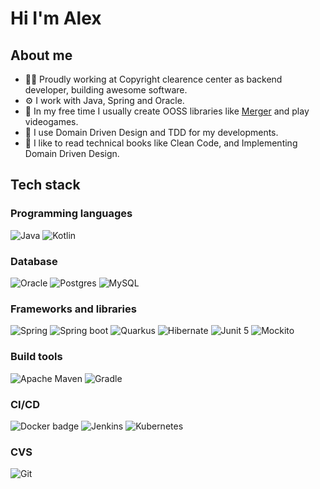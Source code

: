 # Hi I'm Alex
## About me
- 👷‍♀️ Proudly working at Copyright clearence center as backend developer, building awesome software.
- ⚙ I work with Java, Spring and Oracle.
- 🎲 In my free time I usually create OOSS libraries like [Merger](https://github.com/agomezlucena/merger) and play videogames.
- 🧠 I use Domain Driven Design and TDD for my developments.
- 📙 I like to read technical books like Clean Code, and Implementing Domain Driven Design.

## Tech stack
### Programming languages
![Java](https://img.shields.io/badge/java-%23ED8B00.svg?style=for-the-badge&logo=openjdk&logoColor=white)
![Kotlin](https://img.shields.io/badge/kotlin-%237F52FF.svg?style=for-the-badge&logo=kotlin&logoColor=white)

### Database
![Oracle](https://img.shields.io/badge/Oracle-F80000?style=for-the-badge&logo=oracle&logoColor=white)
![Postgres](https://img.shields.io/badge/postgres-%23316192.svg?style=for-the-badge&logo=postgresql&logoColor=white)
![MySQL](https://img.shields.io/badge/mysql-%2300f.svg?style=for-the-badge&logo=mysql&logoColor=white)

### Frameworks and libraries
![Spring](https://img.shields.io/badge/spring-%236DB33F.svg?style=for-the-badge&logo=spring&logoColor=white)
![Spring boot](https://img.shields.io/badge/Spring_Boot-F2F4F9?style=for-the-badge&logo=spring-boot)
![Quarkus](https://img.shields.io/badge/Quarkus-000000?style=for-the-badge&logo=quarkus)
![Hibernate](https://img.shields.io/badge/Hibernate-59666C?style=for-the-badge&logo=Hibernate&logoColor=white)
![Junit 5](https://img.shields.io/badge/Junit5-25A162?style=for-the-badge&logo=junit5&logoColor=red)
![Mockito](https://img.shields.io/badge/mockito-green?style=for-the-badge)

### Build tools
![Apache Maven](https://img.shields.io/badge/Apache%20Maven-C71A36?style=for-the-badge&logo=Apache%20Maven&logoColor=white)
![Gradle](https://img.shields.io/badge/gradle-02303A?style=for-the-badge&logo=gradle&logoColor=white)

### CI/CD
![Docker badge](https://img.shields.io/badge/docker-%230db7ed.svg?style=for-the-badge&logo=docker&logoColor=white)
![Jenkins](https://img.shields.io/badge/Jenkins-D24939?style=for-the-badge&logo=Jenkins&logoColor=white)
![Kubernetes](https://img.shields.io/badge/kubernetes-%23326ce5.svg?style=for-the-badge&logo=kubernetes&logoColor=white)

### CVS
![Git](https://img.shields.io/badge/git-%23F05033.svg?style=for-the-badge&logo=git&logoColor=white)




